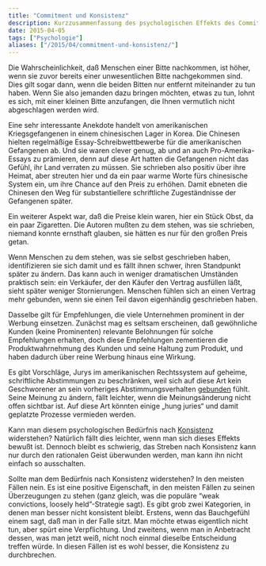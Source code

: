```yaml
---
title: "Commitment und Konsistenz"
description: Kurzzusammenfassung des psychologischen Effekts des Commitments
date: 2015-04-05
tags: ["Psychologie"]
aliases: ["/2015/04/commitment-und-konsistenz/"]
---
```

Die Wahrscheinlichkeit, daß Menschen einer Bitte nachkommen, ist höher, wenn sie zuvor bereits einer unwesentlichen Bitte nachgekommen sind. Dies gilt sogar dann, wenn die beiden Bitten nur entfernt miteinander zu tun haben. Wenn Sie also jemanden dazu bringen möchten, etwas zu tun, lohnt es sich, mit einer kleinen Bitte anzufangen, die Ihnen vermutlich nicht abgeschlagen werden wird.

Eine sehr interessante Anekdote handelt von amerikanischen Kriegsgefangenen in einem chinesischen Lager in Korea. Die Chinesen hielten regelmäßige Essay-Schreibwettbewerbe für die amerikanischen Gefangenen ab. Und sie waren clever genug, ab und an auch Pro-Amerika-Essays zu prämieren, denn auf diese Art hatten die Gefangenen nicht das Gefühl, ihr Land verraten zu müssen. Sie schrieben also positiv über ihre Heimat, aber streuten hier und da ein paar warme Worte fürs chinesische System ein, um ihre Chance auf den Preis zu erhöhen. Damit ebneten die Chinesen den Weg für substantiellere schriftliche Zugeständnisse der Gefangenen später.

Ein weiterer Aspekt war, daß die Preise klein waren, hier ein Stück Obst, da ein paar Zigaretten. Die Autoren mußten zu dem stehen, was sie schrieben, niemand konnte ernsthaft glauben, sie hätten es nur für den großen Preis getan.

Wenn Menschen zu dem stehen, was sie selbst geschrieben haben, identifizieren sie sich damit und es fällt ihnen schwer, ihren Standpunkt später zu ändern. Das kann auch in weniger dramatischen Umständen praktisch sein: ein Verkäufer, der den Käufer den Vertrag ausfüllen läßt, sieht später weniger Stornierungen. Menschen fühlen sich an einen Vertrag mehr gebunden, wenn sie einen Teil davon eigenhändig geschrieben haben.

Dasselbe gilt für Empfehlungen, die viele Unternehmen prominent in der Werbung einsetzen. Zunächst mag es seltsam erscheinen, daß gewöhnliche Kunden (keine Prominenten) relevante Belohnungen für solche Empfehlungen erhalten, doch diese Empfehlungen zementieren die Produktwahrnehmung des Kunden und seine Haltung zum Produkt, und haben dadurch über reine Werbung hinaus eine Wirkung.

Es gibt Vorschläge, Jurys im amerikanischen Rechtssystem auf geheime, schriftliche Abstimmungen zu beschränken, weil sich auf diese Art kein Geschworener an sein vorheriges Abstimmungsverhalten [gebunden](https://de.wikipedia.org/wiki/Eskalierendes_Commitment) fühlt. Seine Meinung zu ändern, fällt leichter, wenn die Meinungsänderung nicht offen sichtbar ist. Auf diese Art könnten einige „hung juries“ und damit geplatzte Prozesse vermieden werden.

Kann man diesem psychologischen Bedürfnis nach [Konsistenz](https://de.wikipedia.org/wiki/Konsistenz_(Psychologie)) widerstehen? Natürlich fällt dies leichter, wenn man sich dieses Effekts bewußt ist. Dennoch bleibt es schwierig, das Streben nach Konsistenz kann nur durch den rationalen Geist überwunden werden, man kann ihn nicht einfach so ausschalten.

Sollte man dem Bedürfnis nach Konsistenz widerstehen? In den meisten Fällen nein. Es ist eine positive Eigenschaft, in den meisten Fällen zu seinen Überzeugungen zu stehen (ganz gleich, was die populäre “weak convictions, loosely held”-Strategie sagt). Es gibt grob zwei Kategorien, in denen man besser nicht konsistent bleibt. Erstens, wenn das Bauchgefühl einem sagt, daß man in der Falle sitzt. Man möchte etwas eigentlich nicht tun, aber spürt eine Verpflichtung. Und zweitens, wenn man in Anbetracht dessen, was man jetzt weiß, nicht noch einmal dieselbe Entscheidung treffen würde. In diesen Fällen ist es wohl besser, die Konsistenz zu durchbrechen.
